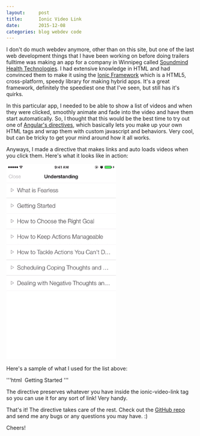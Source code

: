```yaml
---
layout:     post
title:      Ionic Video Link
date:       2015-12-08
categories: blog webdev code
---
```


I don't do much webdev anymore, other than on this site, but one of the last web development things that I have been working on before doing trailers fulltime was making an app for a company in Winnipeg called [Soundmind Health Technologies][3c479271].  I had extensive knowledge in HTML and had convinced them to make it using the [Ionic Framework][f1629ad0] which is a HTML5, cross-platform, speedy library for making hybrid apps.  It's a great framework, definitely the speediest one that I've seen, but still has it's quirks.

  [f1629ad0]: ionicframework.com "Ionic Framework Homepage"
  [3c479271]: getsoundmind.com "Soundmind Homepage"

In this particular app, I needed to be able to show a list of videos and when they were clicked, smoothly animate and fade into the video and have them start automatically.  So, I thought that this would be the best time to try out one of [Angular's directives][5464de04], which basically lets you make up your own HTML tags and wrap them with custom javascript and behaviors.  Very cool, but can be tricky to get your mind around how it all works.

  [5464de04]: https://docs.angularjs.org/guide/directive "Angular Directives"

Anyways, I made a directive that makes links and auto loads videos when you click them.  Here's what it looks like in action:

<img src="/images/posts/2015/ionic-video-link.gif" alt="" style="align:center;" />

Here's a sample of what I used for the list above:

'''html
<ionic-video-link video-src="assets/Getting Started.mp4" video-name="getting-started">
    <ion-item>
        <i class="icon ion-ios-play-outline"></i>
        &nbsp;Getting Started
    </ion-item>
</ionic-video-link>
'''

The directive preserves whatever you have inside the ionic-video-link tag so you can use it for any sort of link!  Very handy.

That's it!  The directive takes care of the rest.  Check out the [GitHub repo][1dbb0547] and send me any bugs or any questions you may have. :)

  [1dbb0547]: https://github.com/mrmwiebe/ionic-video-link "Ionic Video Link GitHub Repo"

Cheers!
